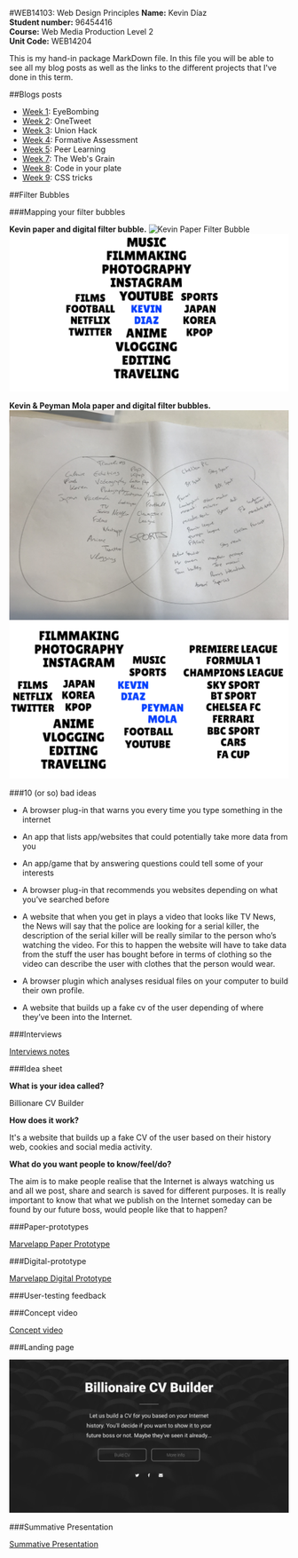 #WEB14103: Web Design Principles
**Name:** Kevin Díaz  
**Student number:** 96454416  
**Course:** Web Media Production Level 2  
**Unit Code:** WEB14204  

This is my hand-in package MarkDown file. In this file you will be able to see all my blog posts as well as the links to the different projects that I've done in this term.

##Blogs posts
* [Week 1](http://fourthfloor.raveweb.net/karboleda/2016/12/05/eyebombing-web-design-principles/ ): EyeBombing
* [Week 2](http://fourthfloor.raveweb.net/karboleda/2016/12/05/34/): OneTweet
* [Week 3](http://fourthfloor.raveweb.net/karboleda/2016/12/05/union-hack-web-design-principles/): Union Hack
* [Week 4]( http://fourthfloor.raveweb.net/karboleda/2016/12/05/formative-presen…esign-principles/ ): Formative Assessment
* [Week 5](http://fourthfloor.raveweb.net/karboleda/2016/12/05/peer-learning-web-design-principles/): Peer Learning
* [Week 7](http://fourthfloor.raveweb.net/karboleda/2016/12/05/the-webs-grain-web-design-principles/): The Web's Grain
* [Week 8](http://fourthfloor.raveweb.net/karboleda/2016/12/05/code-in-your-plate-web-design-principles/): Code in your plate
* [Week 9](http://fourthfloor.raveweb.net/karboleda/2016/12/05/css-tricks-web-design-principles/): CSS tricks


##Filter Bubbles

###Mapping your filter bubbles

**Kevin paper and digital filter bubble.**
![Kevin Paper Filter Bubble](KevinFilterBubble.jpeg)
![Kevin Digital Filter Bubble](KevinDigitalFilterBubble.jpg)

**Kevin & Peyman Mola paper and digital filter bubbles.**
![Kevin & Peyman Paper Filter Bubble](KevinPeymanFilterBubble.jpg)
![Kevin Paper Filter Bubble](KEVINPEYMANDIGITALFILTERBUBBLE.jpg)

###10 (or so) bad ideas

* A browser plug-in that warns you every time you type something in the internet

* An app that lists app/websites that could potentially take more data from you

* An app/game that by answering questions could tell some of your interests

* A browser plug-in that recommends you websites depending on what you’ve searched before

* A website that when you get in plays a video that looks like TV News, the News will say that the police are looking for a serial killer, the description of the serial killer will be really similar to the person who’s watching the video. For this to happen the website will have to take data from the stuff the user has bought before in terms of clothing so the video can describe the user with clothes that the person would wear.

* A browser plugin which analyses residual files on your computer to build their own profile.

* A website that builds up a fake cv of the user depending of where they’ve been into the Internet.

###Interviews

[Interviews notes](https://docs.google.com/document/d/13cZ4-f7xku2AprcDzZ4Vqd7IbxhmdrUMtxMlN3peCgk/edit?usp=sharing)

###Idea sheet

**What is your idea called?**

Billionare CV Builder

**How does it work?**

It's a website that builds up a fake CV of the user based on their history web, cookies and social media activity.

**What do you want people to know/feel/do?**

The aim is to make people realise that the Internet is always watching us and all we post, share and search is saved for different purposes. It is really important to know that what we publish on the Internet someday can be found by our future boss, would people like that to happen?


###Paper-prototypes

[Marvelapp Paper Prototype](https://marvelapp.com/580dh15)

###Digital-prototype

[Marvelapp Digital Prototype](https://marvelapp.com/daj7934)

###User-testing feedback


###Concept video

[Concept video](https://youtu.be/PrcYiCJq52Q)

###Landing page

![Landing page](LandingPage.png)

###Summative Presentation

[Summative Presentation]()
